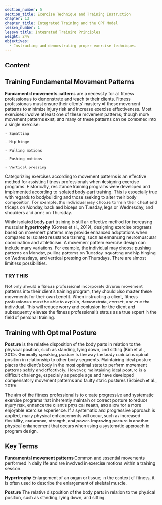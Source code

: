 ```yaml
---
section_number: 5
section_title: Exercise Technique and Training Instruction
chapter: 13
chapter_title: Integrated Training and the OPT Model
lesson_number: 1
lesson_title: Integrated Training Principles
weight: 24%
objectives:
  - Instructing and demonstrating proper exercise techniques.
---
```


## Content
## Training Fundamental Movement Patterns

**Fundamental movements patterns** are a necessity for all fitness professionals to demonstrate and teach to their clients. Fitness professionals must ensure their clients’ mastery of these movement patterns to minimize injury risk and increase exercise effectiveness. Most exercises involve at least one of these movement patterns; though more movement patterns exist, and many of these patterns can be combined into a single exercise:

	- Squatting

	- Hip hinge

	- Pulling motions

	- Pushing motions

	- Vertical pressing

Categorizing exercises according to movement patterns is an effective method for assisting fitness professionals when designing exercise programs. Historically, resistance training programs were developed and implemented according to isolated body-part training. This is especially true with regards to bodybuilding and those seeking to alter their body composition. For example, the individual may choose to train their chest and triceps on Monday, back and biceps on Tuesday, legs on Wednesday, and shoulders and arms on Thursday.

While isolated body-part training is still an effective method for increasing muscular **hypertrophy** (Gomes et al., 2019), designing exercise programs based on movement patterns may provide enhanced adaptations when compared to isolated resistance training, such as enhancing neuromuscular coordination and athleticism. A movement pattern exercise design can include many variations. For example, the individual may choose pushing patterns on Monday, pulling patterns on Tuesday, squatting and hip hinging on Wednesdays, and vertical pressing on Thursdays. There are almost limitless possibilities.

### TRY THIS

Not only should a fitness professional incorporate diverse movement patterns into their client’s training program, they should also master these movements for their own benefit. When instructing a client, fitness professionals must be able to explain, demonstrate, correct, and cue the individual. This will reduce worry and confusion for the client and subsequently elevate the fitness professional’s status as a true expert in the field of personal training.

## Training with Optimal Posture

**Posture** is the relative disposition of the body parts in relation to the physical position, such as standing, lying down, and sitting (Kim et al., 2015). Generally speaking, posture is the way the body maintains spinal position in relationship to other body segments. Maintaining ideal posture places the client’s body in the most optimal state to perform movement patterns safely and effectively. However, maintaining ideal posture is a difficult challenge, especially as people age and have developed compensatory movement patterns and faulty static postures (Sobiech et al., 2019).

The aim of the fitness professional is to create progressive and systematic exercise programs that inherently maintain or correct posture to reduce injury risk, enhance the client’s physical health, and allow for a more enjoyable exercise experience. If a systematic and progressive approach is applied, many physical enhancements will occur, such as increased flexibility, endurance, strength, and power. Improving posture is another physical enhancement that occurs when using a systematic approach to program design.

## Key Terms

**Fundamental movement patterns**
Common and essential movements performed in daily life and are involved in exercise motions within a training session.

**Hypertrophy**
Enlargement of an organ or tissue; in the context of fitness, it is often used to describe the enlargement of skeletal muscle.

**Posture**
The relative disposition of the body parts in relation to the physical position, such as standing, lying down, and sitting.